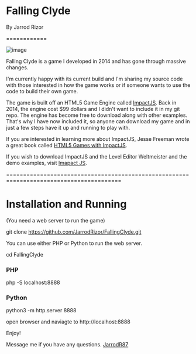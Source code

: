 Falling Clyde
============

By Jarrod Rizor

============

![image](https://user-images.githubusercontent.com/1922801/111210615-d4209280-85a3-11eb-832e-5a377ea376bc.png)

Falling Clyde is a game I developed in 2014 and has gone through massive changes.

I'm currently happy with its current build and I'm sharing my source code with those interested
in how the game works or if someone wants to use the code to build their own game. 

The game is built off an HTML5 Game Engine called [ImpactJS](https://github.com/phoboslab/impact). Back in 2014, the engine cost $99 dollars 
and I didn't want to include it in my git repo. The engine has become free to download along with other examples. That's why I have now included it, so anyone can download my game and in just a few steps have it up and running to play with.

If you are interested in learning more about ImpactJS, Jesse Freeman wrote a great book called 
[HTML5 Games with ImpactJS](https://www.amazon.com/Building-HTML5-Games-ImpactJS-Introduction-ebook/dp/B007AU3D70).

If you wish to download ImpactJS and the Level Editor Weltmeister and the demo examples, visit [Imapact JS](https://impactjs.com/download).

========================================================================================

# Installation and Running
(You need a web server to run the game)

git clone https://github.com/JarrodRizor/FallingClyde.git

You can use either PHP or Python to run the web server.

cd FallingClyde

### PHP 
php -S localhost:8888

### Python
python3 -m http.server 8888

open browser and naviagte to http://localhost:8888 

Enjoy!

Message me if you have any questions.
[JarrodR87](https://twitter.com/JarrodR87)
